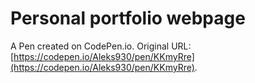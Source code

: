 # Personal portfolio webpage

A Pen created on CodePen.io. Original URL: [https://codepen.io/Aleks930/pen/KKmyRre](https://codepen.io/Aleks930/pen/KKmyRre).


